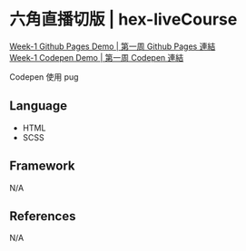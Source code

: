 # 六角直播切版 | hex-liveCourse

<a href="https://kevinshu1995.github.io/hex-liveCourse/week1/index.html">Week-1 Github Pages Demo | 第一周 Github Pages 連結</a>
<br>
<a href="https://codepen.io/kevinshu/pen/qBOEYJY">Week-1 Codepen Demo | 第一周 Codepen 連結</a>
<p>Codepen 使用 pug</p>


## Language
<ul>
 <li>HTML</li>
 <li>SCSS</li>
</ul>

## Framework
N/A

## References
N/A

